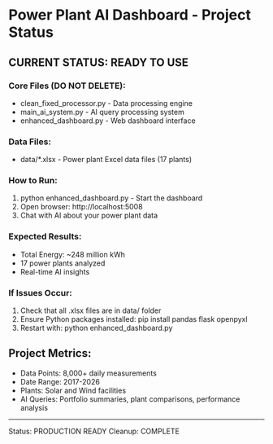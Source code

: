 # Power Plant AI Dashboard - Project Status

## CURRENT STATUS: READY TO USE

### Core Files (DO NOT DELETE):
- clean_fixed_processor.py - Data processing engine
- main_ai_system.py - AI query processing system  
- enhanced_dashboard.py - Web dashboard interface

### Data Files:
- data/*.xlsx - Power plant Excel data files (17 plants)

### How to Run:
1. python enhanced_dashboard.py - Start the dashboard
2. Open browser: http://localhost:5008
3. Chat with AI about your power plant data

### Expected Results:
- Total Energy: ~248 million kWh
- 17 power plants analyzed
- Real-time AI insights

### If Issues Occur:
1. Check that all .xlsx files are in data/ folder
2. Ensure Python packages installed: pip install pandas flask openpyxl
3. Restart with: python enhanced_dashboard.py

## Project Metrics:
- Data Points: 8,000+ daily measurements
- Date Range: 2017-2026 
- Plants: Solar and Wind facilities
- AI Queries: Portfolio summaries, plant comparisons, performance analysis

---
Status: PRODUCTION READY
Cleanup: COMPLETE
